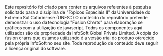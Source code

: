 Este repositório foi criado para conter os arquivos referentes à pesquisa solicitado para a disciplina de "Tópicos Especiais II" da Universidade do Extremo Sul Catarinense (UNESC)
O conteúdo do repositório pretende demonstrar o uso da tecnologia "Fusion Charts" para elaboração de gráficos com a utilização de javascript.
Todos os componentes aqui utilizados são de propriedade da InfoSoft Global Private Limited.
A cópia do fusion charts que estamos utilizando é a versão trial do produto oferecido pela própria InfoSoft no seu site. Toda reprodução de conteúdo deve seguir a licença original do software.

